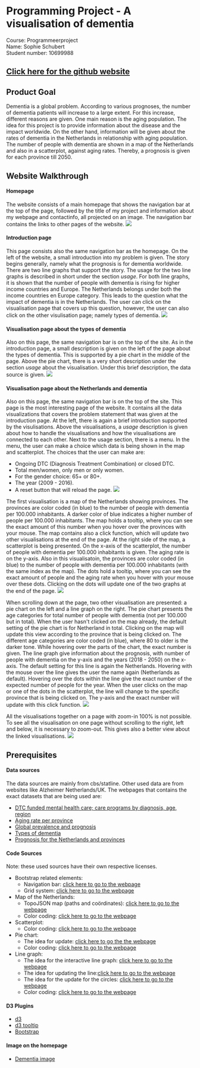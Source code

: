 # Programming Project - A visualisation of dementia
Course: Programmeerproject  
Name: Sophie Schubert  
Student number: 10699988

## [Click here for the github website](https://ElineSophie.github.io/Project/)  

## Product Goal  
Dementia is a global problem. According to various prognoses, the number of dementia patients will increase to a large extent. For this increase, different reasons are given. One main reason is the aging population.
The idea for this project is to provide information about the disease and the impact worldwide. On the other hand, information will be given
about the rates of dementia in the Netherlands in relationship with aging population. The number of people with dementia are shown in a map of the Netherlands and also in a scatterplot, against aging rates. Thereby, a prognosis is given for each province till 2050.

## Website Walkthrough  
#### Homepage  
The website consists of a main homepage that shows the navigation bar at the top of the page, followed by the title of my project and information about my webpage and contactinfo, all projected on an image. The navigation bar contains the links to other pages of the website.
![](doc/homepage.png)  

#### Introduction page
This page consists also the same navigation bar as the homepage.
On the left of the website, a small introduction into my problem is given. The story begins generally, namely what the prognosis is for dementia worldwide. There are two line graphs that support the story. The usage for the two line graphs is described in short under the section *usage*. For both line graphs, it is shown that the number of people with dementia is rising for higher income countries and Europe. The Netherlands belongs under both the income countries en Europe category. This leads to the question what the impact of dementia is in the Netherlands.
The user can click on the visualisation page that covers up this question, however, the user can also click on the other visulisation page; namely types of dementia.
![](doc/introduction.PNG)

#### Visualisation page about the types of dementia
Also on this page, the same navigation bar is on the top of the site.
As in the introduction page, a small description is given on the left of the page about the types of dementia. This is supported by a pie chart in the middle of the page. Above the pie chart, there is a very short description under the section *usage* about the visualisation. Under this brief description, the data source is given.
![](doc/types.PNG)

#### Visualisation page about the Netherlands and dementia
Also on this page, the same navigation bar is on the top of the site.
This page is the most interesting page of the website. It contains all the data visualizations that covers the problem statement that was given at the introduction page. At the left, there is again a brief introduction supported by the visulisations.
Above the visualisations, a *usage* description is given about how to handle the visualisations and how the visualisations are connected to each other. Next to the usage section, there is a menu. In the menu, the user can make a choice which data is being shown in the map and scatterplot. The choices that the user can make are:
- Ongoing DTC (Diagnosis Treatment Combination) or closed DTC.
- Total men/women, only men or only women.
- For the gender choice: 65+ or 80+.
- The year (2009 - 2016).
- A reset button that will reload the page.
![](doc/explainandchoice.PNG)

The first visualisation is a map of the Netherlands showing provinces. The provinces are color coded (in blue) to the number of people with dementia per 100.000 inhabitants. A darker color of blue indicates a higher number of people per 100.000 inhabitants. The map holds a tooltip, where you can see the exact amount of this number when you hover over the provinces with your mouse. The map contains also a click function, which will update two other visualisations at the end of the page.
At the right side of the map, a scatterplot is being presented. On the x-axis of the scatterplot, the number of people with dementia per 100.000 inhabitants is given. The aging rate is on the y-axis. Also in this visualisatoin, the provinces are color coded (in blue) to the number of people with dementia per 100.000 inhabitants (with the same index as the map).
The dots hold a tooltip, where you can see the exact amount of people and the aging rate when you hover with your mouse over these dots. Clicking on the dots will update one of the two graphs at the end of the page.
![](doc/mapscatter.PNG)

When scrolling down at the page, two other visualisation are presented: a pie chart on the left and a line graph on the right.
The pie chart presents the age categories for total number of people with dementia (not per 100.000 but in total). When the user hasn't clicked on the map already, the default setting of the pie chart is for Netherland in total. Clicking on the map will update this view according to the province that is being clicked on. The different age categories are color coded (in blue), where 80 to older is the darker tone. While hovering over the parts of the chart, the exact number is given.
The line graph give information about the prognosis, with number of people with dementia on the y-axis and the years (2018 - 2050) on the x-axis. The default setting for this line is again the Netherlands. Hovering with the mouse over the line gives the user the name again (Netherlands as default). Hovering over the dots within the line give the exact number of the expected number of people for the year. When the user clicks on the map or one of the dots in the scatterplot, the line will change to the specific province that is being clicked on. The y-axis and the exact number will update with this click function.
![](doc/pieprog.PNG)  

All the visualisations together on a page with zoom-in 100% is not possible. To see all the visualisation on one page without scrolling to the right, left and below, it is necessary to zoom-out. This gives also a better view about the linked visualisations.
![](doc/agingnetherlands.PNG)  

## Prerequisites  


#### Data sources
The data sources are mainly from cbs/statline. Other used data are from websites like Alzheimer Netherlands/UK. The webpages that contains the exact datasets that are being used are:
* [DTC funded mental health care; care programs by diagnosis, age, region](https://opendata.cbs.nl/statline/#/CBS/nl/dataset/81622NED/table?ts=1561627359965)
* [Aging rate per province](https://opendata.cbs.nl/statline/#/CBS/nl/dataset/03759NED/table?fromstatweb)
* [Global prevalence and prognosis](https://www.dementiastatistics.org/statistics/global-prevalence/)
* [Types of dementia](https://journals.plos.org/plosone/article?id=10.1371/journal.pone.0094901)
* [Prognosis for the Netherlands and provinces](https://www.alzheimer-nederland.nl/sites/default/files/directupload/factsheet-dementie-per-gemeente.pdf)

#### Code Sources  
Note: these used sources have their own respective licenses.
* Bootstrap related elements:
    * Navigation bar: [click here to go to the webpage](https://getbootstrap.com/docs/4.0/components/navbar/)
    * Grid system: [click here to go to the webpage](https://developer.mozilla.org/en-US/docs/Web/CSS/CSS_Grid_Layout)
* Map of the Netherlands:
    * TopoJSON map (paths and coördinates): [click here to go to the webpage](http://bl.ocks.org/phil-pedruco/9344373)
    * Color coding: [click here to go to the webpage](http://colorbrewer2.org/#type=sequential&scheme=BuGn&n=3)
* Scatterplot:
    * Color coding: [click here to go to the webpage](http://colorbrewer2.org/#type=sequential&scheme=BuGn&n=3)
* Pie chart:
    * The idea for update: [click here to go the the webpage](https://bl.ocks.org/mbostock/1346410)
    * Color coding: [click here to go to the webpage](http://colorbrewer2.org/#type=sequential&scheme=BuGn&n=3)
* Line graph:
    * The idea for the interactive line graph: [click here to go to the webpage](https://codepen.io/zakariachowdhury/pen/JEmjwq)
    * The idea for updating the line:[click here to go to the webpage](http://bl.ocks.org/alansmithy/e984477a741bc56db5a5)
    * The idea for the update for the circles: [click here to go to the webpage](https://stackoverflow.com/questions/42519568/d3-js-multiple-line-chart-doesnt-update-circles)
    * Color coding: [click here to go to the webpage](http://colorbrewer2.org/#type=sequential&scheme=BuGn&n=3)


#### D3 Plugins  
* [d3](https://d3js.org/)
* [d3 tooltip](https://labratrevenge.com/d3-tip/javascripts/d3.tip.v0.6.3.js)
* [Bootstrap](https://getbootstrap.com/)

#### Image on the homepage
* [Dementia image](https://www.asp.re.it/alzheimer-limpegno-della-regione-per-lassistenza-e-contro-lisolamento-2)
